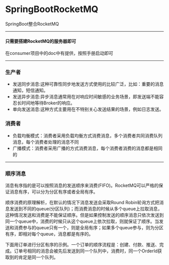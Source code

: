 # SpringBootRocketMQ
SpringBoot整合RocketMQ


----
#### 只需要搭建RocketMQ的服务器即可
在consumer项目中的doc中有提供，按照手册启动即可

----
### 生产者
* 发送同步消息:这种可靠性同步地发送方式使用的比较广泛，比如：重要的消息通知，短信通知。
* 发送异步消息:异步消息通常用在对响应时间敏感的业务场景，即发送端不能容忍长时间地等待Broker的响应。
* 单向发送消息:这种方式主要用在不特别关心发送结果的场景，例如日志发送。




### 消费者
* 负载均衡模式：消费者采用负载均衡方式消费消息，多个消费者共同消费队列消息，每个消费者处理的消息不同
* 广播模式：消费者采用广播的方式消费消息，每个消费者消费的消息都是相同的

----

### 顺序消息
消息有序指的是可以按照消息的发送顺序来消费(FIFO)。RocketMQ可以严格的保证消息有序，可以分为分区有序或者全局有序。

顺序消费的原理解析，在默认的情况下消息发送会采取Round Robin轮询方式把消息发送到不同的queue(分区队列)；而消费消息的时候从多个queue上拉取消息，这种情况发送和消费是不能保证顺序。但是如果控制发送的顺序消息只依次发送到同一个queue中，消费的时候只从这个queue上依次拉取，则就保证了顺序。当发送和消费参与的queue只有一个，则是全局有序；如果多个queue参与，则为分区有序，即相对每个queue，消息都是有序的。

下面用订单进行分区有序的示例。一个订单的顺序流程是：创建、付款、推送、完成。订单号相同的消息会被先后发送到同一个队列中，消费时，同一个OrderId获取到的肯定是同一个队列。


